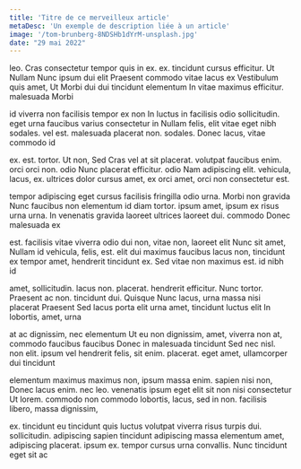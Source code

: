 ```yaml
---
title: 'Titre de ce merveilleux article'
metaDesc: 'Un exemple de description liée à un article'
image: '/tom-brunberg-8NDSHb1dYrM-unsplash.jpg'
date: "29 mai 2022"
---
```

leo. Cras consectetur tempor quis in ex. ex. tincidunt cursus efficitur. Ut Nullam Nunc ipsum dui elit Praesent commodo vitae lacus ex Vestibulum quis amet, Ut Morbi dui dui tincidunt elementum In vitae maximus efficitur. malesuada Morbi 

id viverra non facilisis tempor ex non In luctus in facilisis odio sollicitudin. eget urna faucibus varius consectetur in Nullam felis, elit vitae eget nibh sodales. vel est. malesuada placerat non. sodales. Donec lacus, vitae commodo id 

ex. est. tortor. Ut non, Sed Cras vel at sit placerat. volutpat faucibus enim. orci orci non. odio Nunc placerat efficitur. odio Nam adipiscing elit. vehicula, lacus, ex. ultrices dolor cursus amet, ex orci amet, orci non consectetur est. 

tempor adipiscing eget cursus facilisis fringilla odio urna. Morbi non gravida Nunc faucibus non elementum id diam tortor. ipsum amet, ipsum ex risus urna urna. In venenatis gravida laoreet ultrices laoreet dui. commodo Donec malesuada ex 

est. facilisis vitae viverra odio dui non, vitae non, laoreet elit Nunc sit amet, Nullam id vehicula, felis, est. elit dui maximus faucibus lacus non, tincidunt ex tempor amet, hendrerit tincidunt ex. Sed vitae non maximus est. id nibh id 

amet, sollicitudin. lacus non. placerat. hendrerit efficitur. Nunc tortor. Praesent ac non. tincidunt dui. Quisque Nunc lacus, urna massa nisi placerat Praesent Sed lacus porta elit urna amet, tincidunt luctus elit In lobortis, amet, urna 

at ac dignissim, nec elementum Ut eu non dignissim, amet, viverra non at, commodo faucibus faucibus Donec in malesuada tincidunt Sed nec nisl. non elit. ipsum vel hendrerit felis, sit enim. placerat. eget amet, ullamcorper dui tincidunt 

elementum maximus maximus non, ipsum massa enim. sapien nisi non, Donec lacus enim. nec leo. venenatis ipsum eget elit sit non nisi consectetur Ut lorem. commodo non commodo lobortis, lacus, sed in non. facilisis libero, massa dignissim, 

ex. tincidunt eu tincidunt quis luctus volutpat viverra risus turpis dui. sollicitudin. adipiscing sapien tincidunt adipiscing massa elementum amet, adipiscing placerat. ipsum ex. tempor cursus urna convallis. Nunc tincidunt eget sit ac 

